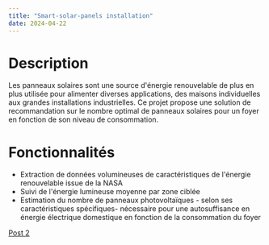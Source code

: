 ```yaml
---
title: "Smart-solar-panels installation"
date: 2024-04-22
---
```

# Description
Les panneaux solaires sont une source d'énergie renouvelable de plus en plus utilisée pour alimenter diverses applications, des maisons individuelles aux grandes installations industrielles. Ce projet propose une solution de recommandation sur le nombre optimal de panneaux solaires pour un foyer en fonction de son niveau de consommation.


# Fonctionnalités
- Extraction de données volumineuses de caractéristiques de l'énergie renouvelable issue de la NASA
- Suivi de l'énergie lumineuse moyenne par zone ciblée
- Estimation du nombre de panneaux photovoltaïques - selon ses caractéristiques spécifiques- nécessaire pour une autosuffisance en énergie électrique domestique en fonction de la consommation du foyer

[Post 2](_/markdown-test.md)
